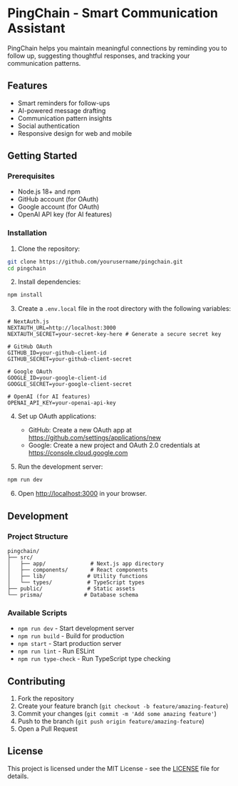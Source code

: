 # PingChain - Smart Communication Assistant

PingChain helps you maintain meaningful connections by reminding you to follow up, suggesting thoughtful responses, and tracking your communication patterns.

## Features

- Smart reminders for follow-ups
- AI-powered message drafting
- Communication pattern insights
- Social authentication
- Responsive design for web and mobile

## Getting Started

### Prerequisites

- Node.js 18+ and npm
- GitHub account (for OAuth)
- Google account (for OAuth)
- OpenAI API key (for AI features)

### Installation

1. Clone the repository:
```bash
git clone https://github.com/yourusername/pingchain.git
cd pingchain
```

2. Install dependencies:
```bash
npm install
```

3. Create a `.env.local` file in the root directory with the following variables:
```env
# NextAuth.js
NEXTAUTH_URL=http://localhost:3000
NEXTAUTH_SECRET=your-secret-key-here # Generate a secure secret key

# GitHub OAuth
GITHUB_ID=your-github-client-id
GITHUB_SECRET=your-github-client-secret

# Google OAuth
GOOGLE_ID=your-google-client-id
GOOGLE_SECRET=your-google-client-secret

# OpenAI (for AI features)
OPENAI_API_KEY=your-openai-api-key
```

4. Set up OAuth applications:
   - GitHub: Create a new OAuth app at https://github.com/settings/applications/new
   - Google: Create a new project and OAuth 2.0 credentials at https://console.cloud.google.com

5. Run the development server:
```bash
npm run dev
```

6. Open [http://localhost:3000](http://localhost:3000) in your browser.

## Development

### Project Structure

```
pingchain/
├── src/
│   ├── app/              # Next.js app directory
│   ├── components/       # React components
│   ├── lib/             # Utility functions
│   └── types/           # TypeScript types
├── public/              # Static assets
└── prisma/             # Database schema
```

### Available Scripts

- `npm run dev` - Start development server
- `npm run build` - Build for production
- `npm start` - Start production server
- `npm run lint` - Run ESLint
- `npm run type-check` - Run TypeScript type checking

## Contributing

1. Fork the repository
2. Create your feature branch (`git checkout -b feature/amazing-feature`)
3. Commit your changes (`git commit -m 'Add some amazing feature'`)
4. Push to the branch (`git push origin feature/amazing-feature`)
5. Open a Pull Request

## License

This project is licensed under the MIT License - see the [LICENSE](LICENSE) file for details.
